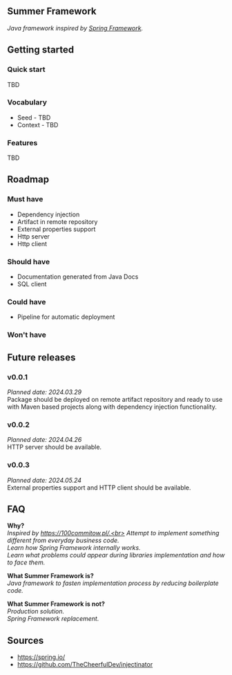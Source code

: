 ## Summer Framework
<i>Java framework inspired by [Spring Framework](https://spring.io).</i>

## Getting started
### Quick start
TBD

### Vocabulary
- Seed - TBD
- Context - TBD

### Features
TBD

## Roadmap
### Must have
- Dependency injection
- Artifact in remote repository
- External properties support
- Http server
- Http client
### Should have
- Documentation generated from Java Docs
- SQL client
### Could have
- Pipeline for automatic deployment
### Won't have

## Future releases
### v0.0.1
<i>Planned date: 2024.03.29</i><br>
Package should be deployed on remote artifact repository and ready to use with Maven based projects along with dependency injection functionality.

### v0.0.2
<i>Planned date: 2024.04.26</i><br>
HTTP server should be available.

### v0.0.3
<i>Planned date: 2024.05.24</i><br>
External properties support and HTTP client should be available.

## FAQ
<b>Why?</b><br>
<i>
Inspired by https://100commitow.pl/.<br>
Attempt to implement something different from everyday business code.<br>
Learn how Spring Framework internally works.<br>
Learn what problems could appear during libraries implementation and how to face them.<br>
</i>

<b>What Summer Framework is?</b><br>
<i>
Java framework to fasten implementation process by reducing boilerplate code.<br>
</i>

<b>What Summer Framework is not?</b><br>
<i>
Production solution.<br>
Spring Framework replacement.
</i>

## Sources
- https://spring.io/
- https://github.com/TheCheerfulDev/injectinator
